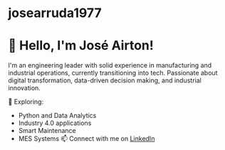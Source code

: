 # josearruda1977
# 👋 Hello, I'm José Airton!

I'm an engineering leader with solid experience in manufacturing and industrial operations, currently transitioning into tech. Passionate about digital transformation, data-driven decision making, and industrial innovation.

🚀 Exploring:
- Python and Data Analytics
- Industry 4.0 applications
- Smart Maintenance
- MES Systems
📫 Connect with me on [LinkedIn](https://linkedin.com/in/airtonarruda)
